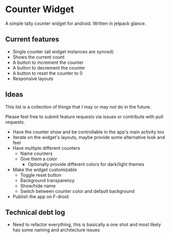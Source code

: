 # Counter Widget

A simple tally counter widget for android. Written in jetpack glance.

## Current features

- Single counter (all widget instances are synced)
- Shows the current count
- A button to increment the counter
- A button to decrement the counter
- A button to reset the counter to 0
- Responsive layouts

## Ideas

This list is a collection of things that I may or may not do in the future.

Please feel free to submit feature requests via issues or contribute with pull requests.

- Have the counter show and be controllable in the app's main activity too
- Iterate on the widget's layouts, maybe provide some alternative look and feel
- Have multiple different counters
  - Name counters
  - Give them a color
    - Optionally provide different colors for dark/light themes
- Make the widget customizable
  - Toggle reset button
  - Background transparency
  - Show/hide name
  - Switch between counter color and default background
- Publish the app on F-droid

## Technical debt log

- Need to refactor everything, this is basically a one shot and most likely has some naming and architecture issues
